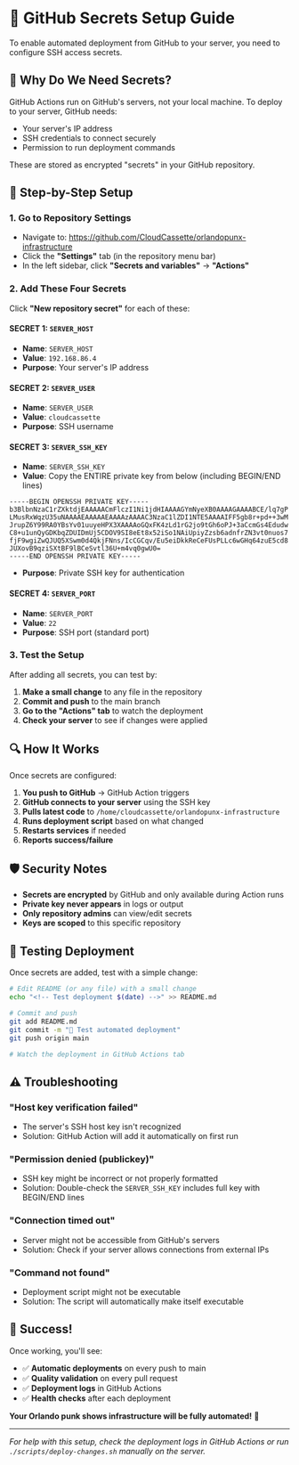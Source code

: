 # 🔑 GitHub Secrets Setup Guide

To enable automated deployment from GitHub to your server, you need to configure SSH access secrets.

## 🎯 Why Do We Need Secrets?

GitHub Actions run on GitHub's servers, not your local machine. To deploy to your server, GitHub needs:
- Your server's IP address
- SSH credentials to connect securely
- Permission to run deployment commands

These are stored as encrypted "secrets" in your GitHub repository.

## 🚀 Step-by-Step Setup

### 1. Go to Repository Settings
- Navigate to: https://github.com/CloudCassette/orlandopunx-infrastructure
- Click the **"Settings"** tab (in the repository menu bar)
- In the left sidebar, click **"Secrets and variables"** → **"Actions"**

### 2. Add These Four Secrets

Click **"New repository secret"** for each of these:

#### SECRET 1: `SERVER_HOST`
- **Name**: `SERVER_HOST`
- **Value**: `192.168.86.4`
- **Purpose**: Your server's IP address

#### SECRET 2: `SERVER_USER`
- **Name**: `SERVER_USER`  
- **Value**: `cloudcassette`
- **Purpose**: SSH username

#### SECRET 3: `SERVER_SSH_KEY`
- **Name**: `SERVER_SSH_KEY`
- **Value**: Copy the ENTIRE private key from below (including BEGIN/END lines)
```
-----BEGIN OPENSSH PRIVATE KEY-----
b3BlbnNzaC1rZXktdjEAAAAACmFlczI1Ni1jdHIAAAAGYmNyeXB0AAAAGAAAABCE/lq7gP
LMusRxWqzU35uNAAAAEAAAAAEAAAAzAAAAC3NzaC1lZDI1NTE5AAAAIFF5gb8r+pd++3wM
JrupZ6Y99RA0YBsYv01uuyeHPX3XAAAAoGQxFK4zLd1rG2jo9tGh6oPJ+3aCcmGs4Edudw
C8+u1unQyGDKbqZDUIDmUj5CDOV9SI8eEt8x52iSo1NAiUpiyZzsb6adnfrZN3vt0nuos7
fjF9wgiZwQJUQ5XSwm0d4QkjFNns/IcCGCqv/Eu5eiDkkReCeFUsPLLc6wGHq64zuE5cd8
JUXovB9qziSXtBF9lBCeSvtl36U+m4vq0gwU0=
-----END OPENSSH PRIVATE KEY-----
```
- **Purpose**: Private SSH key for authentication

#### SECRET 4: `SERVER_PORT`
- **Name**: `SERVER_PORT`
- **Value**: `22`
- **Purpose**: SSH port (standard port)

### 3. Test the Setup

After adding all secrets, you can test by:

1. **Make a small change** to any file in the repository
2. **Commit and push** to the main branch
3. **Go to the "Actions" tab** to watch the deployment
4. **Check your server** to see if changes were applied

## 🔍 How It Works

Once secrets are configured:

1. **You push to GitHub** → GitHub Action triggers
2. **GitHub connects to your server** using the SSH key  
3. **Pulls latest code** to `/home/cloudcassette/orlandopunx-infrastructure`
4. **Runs deployment script** based on what changed
5. **Restarts services** if needed
6. **Reports success/failure**

## 🛡️ Security Notes

- **Secrets are encrypted** by GitHub and only available during Action runs
- **Private key never appears** in logs or output
- **Only repository admins** can view/edit secrets
- **Keys are scoped** to this specific repository

## 🔧 Testing Deployment

Once secrets are added, test with a simple change:

```bash
# Edit README (or any file) with a small change
echo "<!-- Test deployment $(date) -->" >> README.md

# Commit and push
git add README.md
git commit -m "🧪 Test automated deployment"
git push origin main

# Watch the deployment in GitHub Actions tab
```

## ⚠️ Troubleshooting

### "Host key verification failed"
- The server's SSH host key isn't recognized
- Solution: GitHub Action will add it automatically on first run

### "Permission denied (publickey)"
- SSH key might be incorrect or not properly formatted
- Solution: Double-check the `SERVER_SSH_KEY` includes full key with BEGIN/END lines

### "Connection timed out" 
- Server might not be accessible from GitHub's servers
- Solution: Check if your server allows connections from external IPs

### "Command not found"
- Deployment script might not be executable
- Solution: The script will automatically make itself executable

## 🎸 Success!

Once working, you'll see:
- ✅ **Automatic deployments** on every push to main
- ✅ **Quality validation** on every pull request  
- ✅ **Deployment logs** in GitHub Actions
- ✅ **Health checks** after each deployment

**Your Orlando punk shows infrastructure will be fully automated!** 🤘

---

*For help with this setup, check the deployment logs in GitHub Actions or run `./scripts/deploy-changes.sh` manually on the server.*
